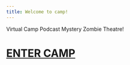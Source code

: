 ```yaml
---
title: Welcome to camp!
---
```


Virtual Camp Podcast Mystery Zombie Theatre!

# [ENTER CAMP](/maps/main/)